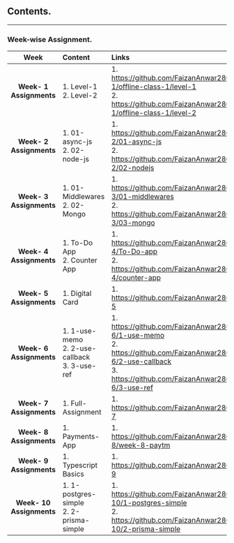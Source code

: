 ## Contents.
---
### Week-wise Assignment.

| **Week**      | **Content** | **Links** |
|:---:|:---|:---|
| **Week- 1 Assignments**   | 1. Level-1<br>2. Level-2 | 1. https://github.com/FaizanAnwar2801/100xDev_CoHort_Assignment/tree/main/week-1/offline-class-1/level-1<br>2. https://github.com/FaizanAnwar2801/100xDev_CoHort_Assignment/tree/main/week-1/offline-class-1/level-2 |
| **Week- 2 Assignments**   | 1. 01-async-js<br>2. 02-node-js | 1. https://github.com/FaizanAnwar2801/100xDev_CoHort_Assignment/tree/main/week-2/01-async-js<br>2. https://github.com/FaizanAnwar2801/100xDev_CoHort_Assignment/tree/main/week-2/02-nodejs |
| **Week- 3 Assignments**   | 1. 01-Middlewares<br>2. 02-Mongo | 1. https://github.com/FaizanAnwar2801/100xDev_CoHort_Assignment/tree/main/week-3/01-middlewares<br>2. https://github.com/FaizanAnwar2801/100xDev_CoHort_Assignment/tree/main/week-3/03-mongo |
| **Week- 4 Assignments**   | 1. To-Do App<br>2. Counter App | 1. https://github.com/FaizanAnwar2801/100xDev_CoHort_Assignment/tree/main/week-4/To-Do-app<br>2. https://github.com/FaizanAnwar2801/100xDev_CoHort_Assignment/tree/main/week-4/counter-app |
| **Week- 5 Assignments**   | 1. Digital Card | 1. https://github.com/FaizanAnwar2801/100xDev_CoHort_Assignment/tree/main/week-5 |
| **Week- 6 Assignments**   | 1. 1-use-memo<br>2. 2-use-callback<br>3. 3-use-ref | 1. https://github.com/FaizanAnwar2801/100xDev_CoHort_Assignment/tree/main/week-6/1-use-memo<br>2. https://github.com/FaizanAnwar2801/100xDev_CoHort_Assignment/tree/main/week-6/2-use-callback<br>3. https://github.com/FaizanAnwar2801/100xDev_CoHort_Assignment/tree/main/week-6/3-use-ref |
| **Week- 7 Assignments**   | 1. Full-Assignment | 1. https://github.com/FaizanAnwar2801/100xDev_CoHort_Assignment/tree/main/week-7 |
| **Week- 8 Assignments**   | 1. Payments-App | 1. https://github.com/FaizanAnwar2801/100xDev_CoHort_Assignment/tree/main/week-8/week-8-paytm |
| **Week- 9 Assignments**   | 1. Typescript Basics | 1. https://github.com/FaizanAnwar2801/100xDev_CoHort_Assignment/tree/main/week-9 |
| **Week- 10 Assignments**   | 1. 1-postgres-simple<br>2. 2-prisma-simple | 1. https://github.com/FaizanAnwar2801/100xDev_CoHort_Assignment/tree/main/week-10/1-postgres-simple<br>2. https://github.com/FaizanAnwar2801/100xDev_CoHort_Assignment/tree/main/week-10/2-prisma-simple|
